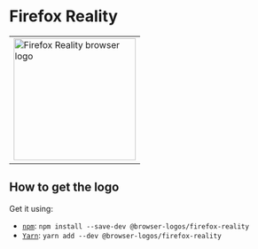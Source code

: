 Firefox Reality
===============

<!-- markdownlint-disable line-length no-inline-html -->
<table>
    <tr height=230>
        <td>
            <a href="https://github.com/alrra/browser-logos/tree/7c17a5507e9bd4196e7164285d42359a119b239f/src/firefox-reality">
                <img width=220 src="https://raw.githubusercontent.com/alrra/browser-logos/7c17a5507e9bd4196e7164285d42359a119b239f/src/firefox-reality/firefox-reality.svg?sanitize=true" alt="Firefox Reality browser logo">
            </a>
        </td>
    </tr>
</table>
<!-- markdownlint-enable line-length no-inline-html -->

How to get the logo
-------------------

Get it using:

* [`npm`][npm]: `npm install --save-dev @browser-logos/firefox-reality`
* [`Yarn`][yarn]: `yarn add --dev @browser-logos/firefox-reality`

<!-- Link labels: -->

[npm]: https://www.npmjs.com/
[yarn]: https://yarnpkg.com/
